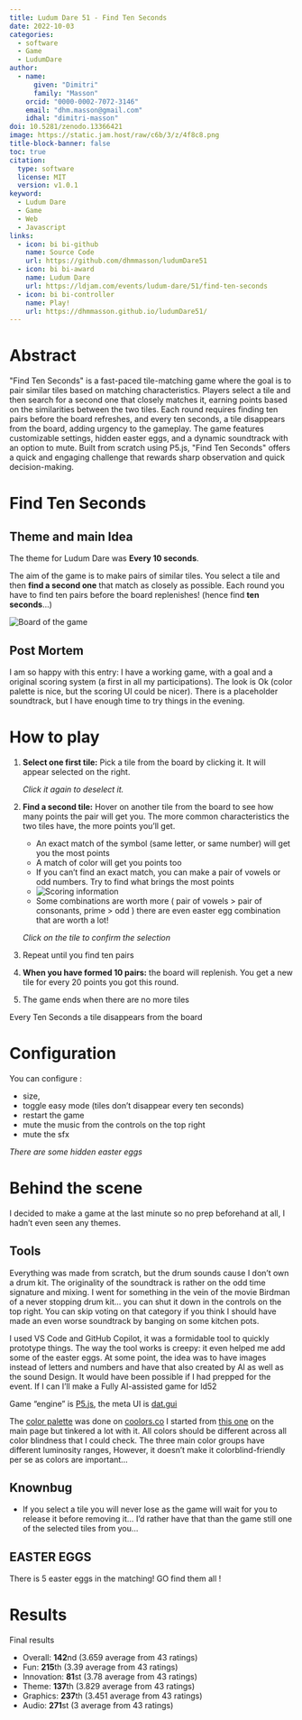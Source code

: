 ```yaml
---
title: Ludum Dare 51 - Find Ten Seconds
date: 2022-10-03
categories:
  - software
  - Game
  - LudumDare
author:
  - name: 
      given: "Dimitri"
      family: "Masson"
    orcid: "0000-0002-7072-3146" 
    email: "dhm.masson@gmail.com" 
    idhal: "dimitri-masson" 
doi: 10.5281/zenodo.13366421
image: https://static.jam.host/raw/c6b/3/z/4f8c8.png
title-block-banner: false
toc: true
citation: 
  type: software
  license: MIT
  version: v1.0.1
keyword:
  - Ludum Dare
  - Game
  - Web
  - Javascript
links:
  - icon: bi bi-github
    name: Source Code
    url: https://github.com/dhmmasson/ludumDare51
  - icon: bi bi-award
    name: Ludum Dare
    url: https://ldjam.com/events/ludum-dare/51/find-ten-seconds
  - icon: bi bi-controller
    name: Play!
    url: https://dhmmasson.github.io/ludumDare51/
---
```


# Abstract 

 "Find Ten Seconds" is a fast-paced tile-matching game  where the goal is to pair similar tiles based on matching  characteristics. Players select a tile and then search for  a second one that closely matches it, earning points based  on the similarities between the two tiles. Each round  requires finding ten pairs before the board refreshes, and  every ten seconds, a tile disappears from the board,  adding urgency to the gameplay. The game features  customizable settings, hidden easter eggs, and a dynamic  soundtrack with an option to mute. Built from scratch  using P5.js, "Find Ten Seconds" offers a quick and  engaging challenge that rewards sharp observation and  quick decision-making.

# Find Ten Seconds

## Theme and main Idea 
The theme for Ludum Dare was **Every 10 seconds**.

The aim of the game is to make pairs of similar tiles. You select a tile and then **find a second one** that match as closely as possible. Each round you have to find ten pairs before the board replenishes! (hence find **ten seconds**…)

![Board of the game](https://static.jam.host/raw/c6b/3/z/4f8c8.png)

## Post Mortem 

I am so happy with this entry: I have a working game, with a goal and a original scoring system (a first in all my participations). The look is Ok (color palette is nice, but the scoring UI could be nicer). There is a placeholder soundtrack, but I have enough time to try things in the evening.

# How to play

1. **Select one first tile:** Pick a tile from the board by clicking it. It will appear selected on the right.
    
    _Click it again to deselect it._
    
2. **Find a second tile:** Hover on another tile from the board to see how many points the pair will get you. The more common characteristics the two tiles have, the more points you’ll get.
    
    - An exact match of the symbol (same letter, or same number) will get you the most points
    - A match of color will get you points too
    - If you can’t find an exact match, you can make a pair of vowels or odd numbers. Try to find what brings the most points
    - ![Scoring information](https://static.jam.host/raw/c6b/3/z/51e98.png)
    - Some combinations are worth more ( pair of vowels > pair of consonants, prime > odd ) there are even easter egg combination that are worth a lot!
    
    _Click on the tile to confirm the selection_
    
3. Repeat until you find ten pairs
4. **When you have formed 10 pairs:** the board will replenish. You get a new tile for every 20 points you got this round.
5. The game ends when there are no more tiles

 Every Ten Seconds a tile disappears from the board

# Configuration

You can configure :

- size,
- toggle easy mode (tiles don’t disappear every ten seconds)
- restart the game
- mute the music from the controls on the top right
- mute the sfx

_There are some hidden easter eggs_

# Behind the scene

I decided to make a game at the last minute so no prep beforehand at all, I hadn’t even seen any themes.

## Tools

Everything was made from scratch, but the drum sounds cause I don’t own a drum kit. The originality of the soundtrack is rather on the odd time signature and mixing. I went for something in the vein of the movie Birdman of a never stopping drum kit… you can shut it down in the controls on the top right. You can skip voting on that category if you think I should have made an even worse soundtrack by banging on some kitchen pots.

I used VS Code and GitHub Copilot, it was a formidable tool to quickly prototype things. The way the tool works is creepy: it even helped me add some of the easter eggs. At some point, the idea was to have images instead of letters and numbers and have that also created by AI as well as the sound Design. It would have been possible if I had prepped for the event. If I can I’ll make a Fully AI-assisted game for ld52

Game “engine” is [P5.js](https://p5js.org/), the meta UI is [dat.gui](https://github.com/dataarts/dat.gui)

The [color palette](https://coolors.co/00778f-06829d-0a9396-3b8c7f-e99700-e47507-dd6713-b51212-9d1b12-7a1815) was done on [coolors.co](https://coolors.co/) I started from [this one](https://coolors.co/palette/001219-005f73-0a9396-94d2bd-e9d8a6-ee9b00-ca6702-bb3e03-ae2012-9b2226) on the main page but tinkered a lot with it. All colors should be different across all color blindness that I could check. The three main color groups have different luminosity ranges, However, it doesn’t make it colorblind-friendly per se as colors are important…

## Knownbug

- If you select a tile you will never lose as the game will wait for you to release it before removing it… I’d rather have that than the game still one of the selected tiles from you…

## EASTER EGGS

There is 5 easter eggs in the matching! GO find them all !

# Results

Final results

- Overall: **142**nd (3.659 average from 43 ratings)
- Fun: **215**th (3.39 average from 43 ratings)
- Innovation: **81**st (3.78 average from 43 ratings)
- Theme: **137**th (3.829 average from 43 ratings)
- Graphics: **237**th (3.451 average from 43 ratings)
- Audio: **271**st (3 average from 43 ratings)

